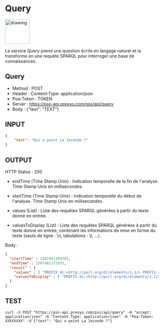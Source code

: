 Query
==

<img src="../images/ic_pss_query.png" alt="drawing" width="80"/>

Le service Query prend une question écrite en langage naturel et la transforme en une requête SPARQL pour interroger une base de connaissances.

Query
--
* Method : POST
* Header : Content-Type: application/json
* Poa-Token : TOKEN
* Server : https://pss-api.prevyo.com/pss/api/query
* Body : {"text": "TEXT"}

INPUT
--

```JSON
{
    "text": "Qui a peint La Joconde ?"
}
```

OUTPUT
--
HTTP Status : 200

* endTime (Time Stamp Unix) : Indication temporelle de la fin de l'analyse. Time Stamp Unix en millisecondes.

* startTime (Time Stamp Unix) : Indication temporelle du début de l'analyse. Time Stamp Unix en millisecondes.

* values (List) : Liste des requêtes SPARQL générées à partir du texte donné en entrée.

* valuesToDisplay (List) : Liste des requêtes SPARQL générées à partir du texte donné en entrée, contenant les informations de mise en forme du texte (sauts de ligne : \n, tabulations : \t, ...).

Body :

```JSON
{
  "startTime" : 1587481169785,
  "endTime" : 1587481172935,
  "result" : {
    "values" : [ "PREFIX dc:<http://purl.org/dc/elements/1.1/> PREFIX rdf:<http://www.w3.org/1999/02/22-rdf-syntax-ns#> PREFIX rdfs:<http://www.w3.org/2000/01/rdf-schema#> PREFIX xsd:<http://www.w3.org/2001/XMLSchema#> PREFIX owl:<http://www.w3.org/2002/07/owl#> PREFIX em:<http://emvista.com/>  SELECT  ?qui WHERE { graph<toSparql> { ?event1 rdf:type em:image_impression . ?event1 em:hasTheme em:La_Joconde . ?event1 em:hasAgent ?qui .  } } LIMIT 10" ],
    "valuesToDisplay" : [ "PREFIX dc:<http://purl.org/dc/elements/1.1/> \nPREFIX rdf:<http://www.w3.org/1999/02/22-rdf-syntax-ns#> \nPREFIX rdfs:<http://www.w3.org/2000/01/rdf-schema#> \nPREFIX xsd:<http://www.w3.org/2001/XMLSchema#> \nPREFIX owl:<http://www.w3.org/2002/07/owl#> \nPREFIX em:<http://emvista.com/> \n\n SELECT  ?qui\n WHERE {\n graph<toSparql> { \n\t?event1 rdf:type em:image_impression . \n\t?event1 em:hasTheme em:La_Joconde . \n\t?event1 em:hasAgent ?qui . \n }\n } \n LIMIT 10\n" ]
  }
}
```

TEST
--

`curl -X POST "https://pss-api.prevyo.com/pss/api/query" -H "accept: application/json" -H "Content-Type: application/json" -H "Poa-Token: XXXXXXXX" -d {"text": "Qui a peint La Joconde ?"}` 
